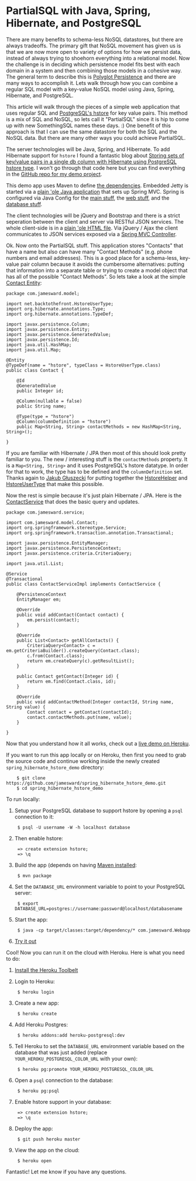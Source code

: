 PartialSQL with Java, Spring, Hibernate, and PostgreSQL
=======================================================

There are many benefits to schema-less NoSQL datastores, but there are always tradeoffs.  The primary gift that NoSQL movement has given us is that we are now more open to variety of options for how we persist data, instead of always trying to shoehorn everything into a relational model.  Now the challenge is in deciding which persistence model fits best with each domain in a system and then combining those models in a cohesive way.  The general term to describe this is [Polyglot Persistence](http://martinfowler.com/bliki/PolyglotPersistence.html) and there are many ways to accomplish it.  Lets walk through how you can combine a regular SQL model with a key-value NoSQL model using Java, Spring, Hibernate, and PostgreSQL.

This article will walk through the pieces of a simple web application that uses regular SQL and [PostgreSQL's hstore](http://www.postgresql.org/docs/8.4/static/hstore.html) for key value pairs.  This method is a mix of SQL and NoSQL, so lets call it "PartialSQL" since it is hip to come up with new SomethingSQL names these days.  :)  One benefit of this approach is that I can use the same datastore for both the SQL and the NoSQL data.  But there are many other ways you could achieve PartialSQL.

The server technologies will be Java, Spring, and Hibernate.  To add Hibernate support for `hstore` I found a fantastic blog about [Storing sets of key/value pairs in a single db column with Hibernate using PostgreSQL hstore type](http://backtothefront.net/2011/storing-sets-keyvalue-pairs-single-db-column-hibernate-postgresql-hstore-type/).  I won't go through that code here but you can find everything in the [GitHub repo for my demo project](https://github.com/jamesward/spring_hibernate_hstore_demo).

This demo app uses Maven to define [the dependencies](https://github.com/jamesward/spring_hibernate_hstore_demo/blob/master/pom.xml).  Embedded Jetty is started via a [plain 'ole Java application](https://github.com/jamesward/spring_hibernate_hstore_demo/blob/master/src/main/java/com/jamesward/Webapp.java) that sets up Spring MVC.  Spring is configured via Java Config for the [main stuff](https://github.com/jamesward/spring_hibernate_hstore_demo/blob/master/src/main/java/com/jamesward/config/RootConfig.java), the [web stuff](https://github.com/jamesward/spring_hibernate_hstore_demo/blob/master/src/main/java/com/jamesward/config/WebConfig.java), and the [database stuff](https://github.com/jamesward/spring_hibernate_hstore_demo/blob/master/src/main/java/com/jamesward/config/DataConfig.java).

The client technologies will be jQuery and Bootstrap and there is a strict seperation between the client and server via RESTful JSON services.  The whole client-side is in a [plain 'ole HTML file](https://github.com/jamesward/spring_hibernate_hstore_demo/blob/master/src/main/resources/META-INF/resources/index.html).  Via jQuery / Ajax the client communicates to JSON services exposed via a [Spring MVC Controller](https://github.com/jamesward/spring_hibernate_hstore_demo/blob/master/src/main/java/com/jamesward/controller/ContactController.java).

Ok.  Now onto the PartialSQL stuff.  This application stores "Contacts" that have a name but also can have many "Contact Methods" (e.g. phone numbers and email addresses).  This is a good place for a schema-less, key-value pair column because it avoids the cumbersome alternatives: putting that information into a separate table or trying to create a model object that has all of the possible "Contact Methods".  So lets take a look at the simple [Contact Entity](https://github.com/jamesward/spring_hibernate_hstore_demo/blob/master/src/main/java/com/jamesward/model/Contact.java):

```
package com.jamesward.model;

import net.backtothefront.HstoreUserType;
import org.hibernate.annotations.Type;
import org.hibernate.annotations.TypeDef;

import javax.persistence.Column;
import javax.persistence.Entity;
import javax.persistence.GeneratedValue;
import javax.persistence.Id;
import java.util.HashMap;
import java.util.Map;

@Entity
@TypeDef(name = "hstore", typeClass = HstoreUserType.class)
public class Contact {

    @Id
    @GeneratedValue
    public Integer id;

    @Column(nullable = false)
    public String name;

    @Type(type = "hstore")
    @Column(columnDefinition = "hstore")
    public Map<String, String> contactMethods = new HashMap<String, String>();

}
```

If you are familiar with Hibernate / JPA then most of this should look pretty familiar to you.  The new / interesting stuff is the `contactMethods` property.  It is a `Map<String, String>` and it uses PostgreSQL's hstore datatype.  In order for that to work, the type has to be defined and the `columnDefinition` set.  Thanks again to [Jakub Głuszecki](http://backtothefront.net/) for putting together the [HstoreHelper](https://github.com/jamesward/spring_hibernate_hstore_demo/blob/master/src/main/java/net/backtothefront/HstoreHelper.java) and [HstoreUserType](https://github.com/jamesward/spring_hibernate_hstore_demo/blob/master/src/main/java/net/backtothefront/HstoreUserType.java) that make this possible.

Now the rest is simple because it's just plain Hibernate / JPA.  Here is the [ContactService](https://github.com/jamesward/spring_hibernate_hstore_demo/blob/master/src/main/java/com/jamesward/service/ContactServiceImpl.java) that does the basic query and updates.

```
package com.jamesward.service;

import com.jamesward.model.Contact;
import org.springframework.stereotype.Service;
import org.springframework.transaction.annotation.Transactional;

import javax.persistence.EntityManager;
import javax.persistence.PersistenceContext;
import javax.persistence.criteria.CriteriaQuery;

import java.util.List;

@Service
@Transactional
public class ContactServiceImpl implements ContactService {

    @PersistenceContext
    EntityManager em;

    @Override
    public void addContact(Contact contact) {
        em.persist(contact);
    }

    @Override
    public List<Contact> getAllContacts() {
        CriteriaQuery<Contact> c = em.getCriteriaBuilder().createQuery(Contact.class);
        c.from(Contact.class);
        return em.createQuery(c).getResultList();
    }
    
    public Contact getContact(Integer id) {
        return em.find(Contact.class, id);
    }

    @Override
    public void addContactMethod(Integer contactId, String name, String value) {
        Contact contact = getContact(contactId);
        contact.contactMethods.put(name, value);
    }
    
}
```

Now that you understand how it all works, check out a [live demo on Heroku](http://immense-crag-5799.herokuapp.com/).

If you want to run this app locally or on Heroku, then first you need to grab the source code and continue working inside the newly created `spring_hibernate_hstore_demo` directory:

        $ git clone https://github.com/jamesward/spring_hibernate_hstore_demo.git
        $ cd spring_hibernate_hstore_demo

To run locally:

1. Setup your PostgreSQL database to support hstore by opening a `psql` connection to it:

        $ psql -U username -W -h localhost database

2. Then enable hstore:

        => create extension hstore;
        => \q

3. Build the app (depends on having [Maven installed](http://maven.apache.org):

        $ mvn package

4. Set the `DATABASE_URL` environment variable to point to your PostgreSQL server:

        $ export DATABASE_URL=postgres://username:password@localhost/databasename

5. Start the app:

        $ java -cp target/classes:target/dependency/* com.jamesward.Webapp

6. [Try it out](http://localhost:8080)

Cool!  Now you can run it on the cloud with Heroku.  Here is what you need to do:

1. [Install the Heroku Toolbelt](http://toolbelt.heroku.com)

2. Login to Heroku:

        $ heroku login

3. Create a new app:

        $ heroku create

4. Add Heroku Postgres:

        $ heroku addons:add heroku-postgresql:dev

5. Tell Heroku to set the `DATABASE_URL` environment variable based on the database that was just added (replace `YOUR_HEROKU_POSTGRESQL_COLOR_URL` with your own):

        $ heroku pg:promote YOUR_HEROKU_POSTGRESQL_COLOR_URL

6. Open a `psql` connection to the database:

        $ heroku pg:psql

7. Enable hstore support in your database:

        => create extension hstore;
        => \q

8. Deploy the app:

        $ git push heroku master

9. View the app on the cloud:

        $ heroku open

Fantastic!  Let me know if you have any questions.
